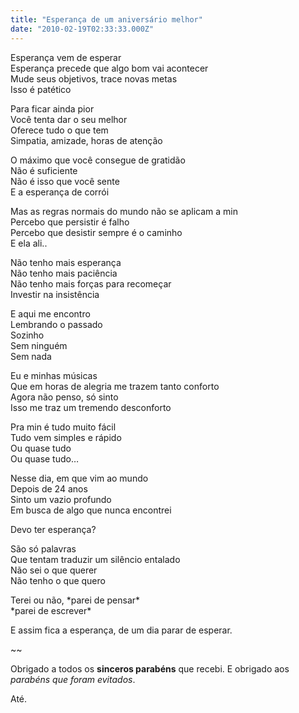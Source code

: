 ```yaml
---
title: "Esperança de um aniversário melhor"
date: "2010-02-19T02:33:33.000Z"
---
```


Esperança vem de esperar  
Esperança precede que algo bom vai acontecer  
Mude seus objetivos, trace novas metas  
Isso é patético

Para ficar ainda pior  
Você tenta dar o seu melhor  
Oferece tudo o que tem  
Simpatia, amizade, horas de atenção

O máximo que você consegue de gratidão  
Não é suficiente  
Não é isso que você sente  
E a esperança de corrói  
  
Mas as regras normais do mundo não se aplicam a min  
Percebo que persistir é falho  
Percebo que desistir sempre é o caminho  
E ela ali..

Não tenho mais esperança  
Não tenho mais paciência  
Não tenho mais forças para recomeçar  
Investir na insistência

E aqui me encontro  
Lembrando o passado  
Sozinho  
Sem ninguém  
Sem nada  
  
Eu e minhas músicas  
Que em horas de alegria me trazem tanto conforto  
Agora não penso, só sinto  
Isso me traz um tremendo desconforto

Pra min é tudo muito fácil  
Tudo vem simples e rápido  
Ou quase tudo  
Ou quase tudo…

Nesse dia, em que vim ao mundo  
Depois de 24 anos  
Sinto um vazio profundo  
Em busca de algo que nunca encontrei

Devo ter esperança?

São só palavras  
Que tentam traduzir um silêncio entalado  
Não sei o que querer  
Não tenho o que quero

Terei ou não, \*parei de pensar\*  
\*parei de escrever\*

E assim fica a esperança, de um dia parar de esperar.

~~

Obrigado a todos os **sinceros parabéns** que recebi. E obrigado aos _parabéns que foram evitados_.

Até.